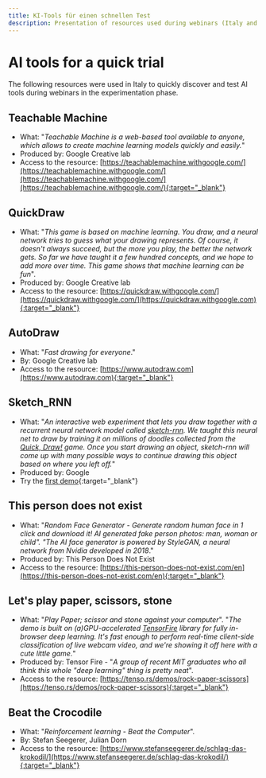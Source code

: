 ```yaml
---
title: KI-Tools für einen schnellen Test
description: Presentation of resources used during webinars (Italy and Luxembourg)
---
```


# AI tools for a quick trial
The following resources were used in Italy to quickly discover and test AI tools during webinars in the experimentation phase.

## Teachable Machine

- What: "*Teachable Machine is a web-based tool available to anyone, which allows to create machine learning models quickly and easily.*"  
- Produced by: Google Creative lab  
- Access to the resource: [https://teachablemachine.withgoogle.com/](https://teachablemachine.withgoogle.com/](https://teachablemachine.withgoogle.com/](https://teachablemachine.withgoogle.com/){:target="_blank"}

## QuickDraw

- What: "*This game is based on machine learning. You draw, and a neural network tries to guess what your drawing represents. Of course, it doesn't always succeed, but the more you play, the better the network gets. So far we have taught it a few hundred concepts, and we hope to add more over time. This game shows that machine learning can be fun*".  
- Produced by: Google Creative lab  
- Access to the resource: [https://quickdraw.withgoogle.com/](https://quickdraw.withgoogle.com/](https://quickdraw.withgoogle.com){:target="_blank"}

## AutoDraw

- What: "*Fast drawing for everyone*."  
- By: Google Creative lab  
- Access to the resource: [https://www.autodraw.com](https://www.autodraw.com){:target="_blank"}

## Sketch_RNN

- What: "*An interactive web experiment that lets you draw together with a recurrent neural network model called [sketch-rnn](https://arxiv.org/abs/1704.03477). We taught this neural net to draw by training it on millions of doodles collected from the [Quick, Draw!](https://quickdraw.withgoogle.com/data/) game. Once you start drawing an object, sketch-rnn will come up with many possible ways to continue drawing this object based on where you left off.*"
- Produced by: Google
- Try the [first demo](https://magenta.tensorflow.org/assets/sketch_rnn_demo/index.html){:target="_blank"}

## This person does not exist

- What: "*Random Face Generator - Generate random human face in 1 click and download it! AI generated fake person photos: man, woman or child". "The AI face generator is powered by StyleGAN, a neural network from Nvidia developed in 2018*."
- Produced by: This Person Does Not Exist
- Access to the resource: [https://this-person-does-not-exist.com/en](https://this-person-does-not-exist.com/en){:target="_blank"}

## Let's play paper, scissors, stone

- What: "*Play Paper; scissor and stone against your computer*". "*The demo is built on (a)GPU-accelerated [TensorFire](https://tenso.rs/) library for fully in-browser deep learning. It's fast enough to perform real-time client-side classification of live webcam video, and we're showing it off here with a cute little game.*"
- Produced by: Tensor Fire - "*A group of recent MIT graduates who all think this whole "deep learning" thing is pretty neat*".
- Access to the resource: [https://tenso.rs/demos/rock-paper-scissors](https://tenso.rs/demos/rock-paper-scissors){:target="_blank"}

## Beat the Crocodile

- What: "*Reinforcement learning - Beat the Computer*".  
- By: Stefan Seegerer, Julian Dorn
- Access to the resource: [https://www.stefanseegerer.de/schlag-das-krokodil/](https://www.stefanseegerer.de/schlag-das-krokodil/){:target="_blank"}
